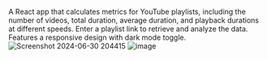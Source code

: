 A React app that calculates metrics for YouTube playlists, including the number of videos, total duration, average duration, and playback durations at different speeds. Enter a playlist link to retrieve and analyze the data. Features a responsive design with dark mode toggle.
![Screenshot 2024-06-30 204415](https://github.com/shreya09032003/Youtube_playlist_Calc/assets/118650185/8f19c8ef-0e32-4033-92ad-ec48574ece9a)
![image](https://github.com/shreya09032003/Youtube_playlist_Calc/assets/118650185/50e9d3a0-8ce7-4e75-9568-6b0a784fabf4)
